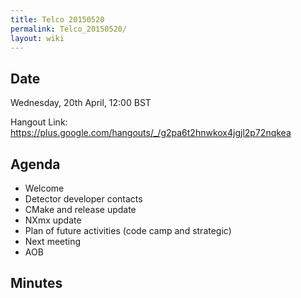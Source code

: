 ```yaml
---
title: Telco 20150520
permalink: Telco_20150520/
layout: wiki
---
```


Date
----

Wednesday, 20th April, 12:00 BST

Hangout Link:
<https://plus.google.com/hangouts/_/g2pa6t2hnwkox4jgjl2p72nqkea>

Agenda
------

-   Welcome
-   Detector developer contacts
-   CMake and release update
-   NXmx update
-   Plan of future activities (code camp and strategic)
-   Next meeting
-   AOB

Minutes
-------
